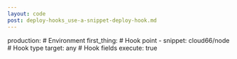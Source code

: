 ```yaml
---
layout: code
post: deploy-hooks_use-a-snippet-deploy-hook.md
---
```



production: # Environment
    first_thing: # Hook point
      - snippet: cloud66/node # Hook type
        target: any # Hook fields
        execute: true
